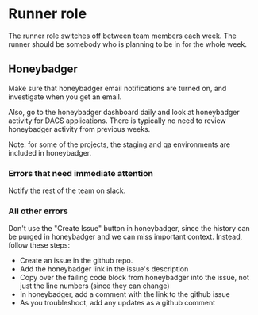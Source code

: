 # Runner role

The runner role switches off between team members each week.  The runner should be somebody who is planning to be in for the whole week.

## Honeybadger

Make sure that honeybadger email notifications are turned on, and investigate when you get an email.

Also, go to the honeybadger dashboard daily and look at honeybadger activity for DACS applications.  There is typically no need to review honeybadger activity from previous weeks.

Note: for some of the projects, the staging and qa environments are included in honeybadger.

### Errors that need immediate attention

Notify the rest of the team on slack.

### All other errors

Don't use the "Create Issue" button in honeybadger, since the history can be purged in honeybadger and we can miss important context.  Instead, follow these steps:

* Create an issue in the github repo.
* Add the honeybadger link in the issue's description
* Copy over the failing code block from honeybadger into the issue, not just the line numbers (since they can change)
* In honeybadger, add a comment with the link to the github issue
* As you troubleshoot, add any updates as a github comment
